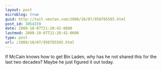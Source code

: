 ```yaml
---
layout: post
microblog: true
guid: http://twit.vmstan.com/2008/10/07/950785585.html
post_id: 3054159
date: 2008-10-07T21:20:42-0600
lastmod: 2008-10-07T21:20:42-0600
type: post
url: /2008/10/07/950785585.html
---
```

If McCain knows how to get Bin Laden, why has he not shared this for the last two decades? Maybe he just figured it out today.
